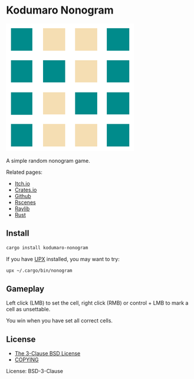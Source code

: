 [COPYING]: https://github.com/cacilhas/rscenes/blob/master/COPYING
[Crates.io]: https://crates.io/crates/kodumaro-nonogram
[Github]: https://github.com/cacilhas/rscenes/tree/master/nonogram
[Itch.io]: https://cacilhas.itch.io/nonogram
[Nonogram]: https://github.com/cacilhas/rscenes/raw/master/nonogram/nonogram.png
[Raylib]: https://www.raylib.com/
[Rscenes]: https://crates.io/crates/rscenes
[Rust]: https://www.rust-lang.org/
[The 3-Clause BSD License]: https://opensource.org/licenses/BSD-3-Clause
[UPX]: https://upx.github.io/

# Kodumaro Nonogram

![Nonogram][]

A simple random nonogram game.

Related pages:
- [Itch.io][]
- [Crates.io][]
- [Github][]
- [Rscenes][]
- [Raylib][]
- [Rust][]

## Install

```sh
cargo install kodumaro-nonogram
```

If you have [UPX][] installed, you may want to try:

```sh
upx ~/.cargo/bin/nonogram
```

## Gameplay

Left click (LMB) to set the cell, right click (RMB) or control + LMB to mark a
cell as unsettable.

You win when you have set all correct cells.

## License

- [The 3-Clause BSD License][]
- [COPYING][]

License: BSD-3-Clause
